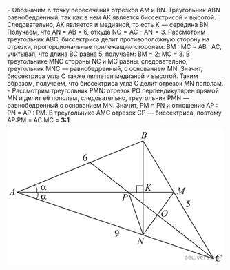 -  Обозначим K точку пересечения отрезков AM и BN. Треугольник ABN равнобедренный, так как в нем AK является биссектрисой и высотой. Следовательно, AK является и медианой, то есть K  — середина BN. Получаем, что AN = AB = 6, откуда NC  =  AC − AN  =  3.
  Рассмотрим треугольник ABC, биссектриса делит противоположную сторону на отрезки, пропорциональные прилежащим сторонам: BM : MC = AB : AC, учитывая, что длина BC равна 5, получаем: BM = 2; MC = 3.
  В треугольнике MNC стороны NC и MC равны, следовательно, треугольник MNC  — равнобедренный, с основанием MN. Значит, биссектриса угла C также является медианой и высотой. Таким образом, получаем, что биссектриса угла С делит отрезок MN пополам.
-  Рассмотрим треугольник PMN: отрезок PO перпендикулярен прямой MN и делит её пополам, следовательно, треугольник PMN  — равнобедренный с основанием MN. Значит, PM = PN и отношение AP : PN = AP : PM.
  В треугольнике AMC отрезок CP  — биссектриса, поэтому AP:PM = AC:MC = **3:1**.

![](solution.svg)


